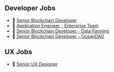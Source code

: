 ## Developer Jobs

- 🐬 [Senior Blockchain Developer](/sr-dev.md)
- 🐙 [Application Engineer - Enterprise Team](/ae.md)
- 🦈 [Senior Blockchain Developer - Data Farming](/df.md)
- 🦞 [Senior Blockchain Developer - OceanDAO](/dao.md)

## UX Jobs

- 🐠 [Senior UX Designer](/ux.md)
